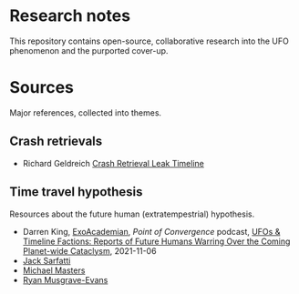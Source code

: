 # Research notes

This repository contains open-source, collaborative research into the UFO phenomenon and the purported cover-up.


# Sources

Major references, collected into themes.

## Crash retrievals

- Richard Geldreich [Crash Retrieval Leak Timeline](https://medium.com/@richgel99/crash-retrieval-leak-timeline-4b75b8ef529a)

## Time travel hypothesis

Resources about the future human (extratempestrial) hypothesis.

- Darren King, [ExoAcademian](https://twitter.com/ExoAcademian), *Point of Convergence* podcast, [UFOs & Timeline Factions: Reports of Future Humans Warring Over the Coming Planet-wide Cataclysm](https://pointofconvergence.net/ufos-timeline-factions-reports-of-future-humans-warring-over-the-coming-planet-wide-cataclysm/), 2021-11-06
- [Jack Sarfatti](people/sarfatti_jack.md)
- [Michael Masters](people/masters_michael.md)
- [Ryan Musgrave-Evans](people/musgrave-evans_ryan.md)
